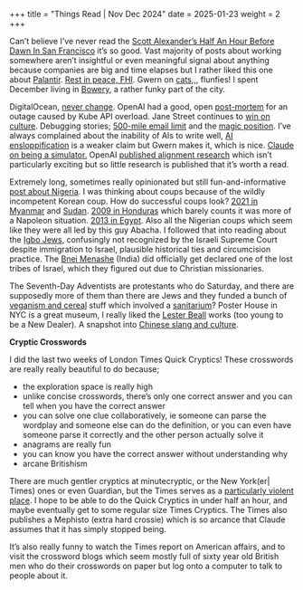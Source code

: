 +++
title = "Things Read | Nov Dec 2024"
date = 2025-01-23
weight = 2
+++


Can’t believe I’ve never read the [Scott Alexander’s Half An Hour Before Dawn In San Francisco](https://www.astralcodexten.com/p/half-an-hour-before-dawn-in-san-francisco) it’s so good. Vast majority of posts about working somewhere aren’t insightful or even meaningful signal about anything because companies are big and time elapses but I rather liked this one about [Palantir](https://nabeelqu.co/reflections-on-palantir). [Rest in peace, FHI](https://asteriskmag.com/issues/08/looking-back-at-the-future-of-humanity-institute). Gwern on [cats](https://gwern.net/review/cat),,, flunfies! I spent December living in [Bowery](https://theneighborhoods.substack.com/p/the-bowery-manhattan?utm_source=publication-search), a rather funky part of the city. 

DigitalOcean, [never change](https://www.404media.co/ceo-attempted-to-navigate-anti-lgbt-hate-incident-by-telling-employees-his-mentor-was-a-kkk-member/). OpenAI had a good, open [post-mortem](https://status.openai.com/incidents/ctrsv3lwd797) for an outage caused by Kube API overload. Jane Street continues to [win on culture](https://www.janestreet.com/culture/street-view/stomp-to-the-rhythm/). Debugging stories; [500-mile email limit](https://www.ibiblio.org/harris/500milemail.html) and the [magic position](http://www.catb.org/jargon/html/magic-story.html). I’ve always complained about the inability of AIs to write well, [AI ensloppification](https://gwern.net/creative-benchmark#ai-ensloppication) is a weaker claim but Gwern makes it, which is nice. [Claude on being a simulator.](https://www.lesswrong.com/posts/vJFdjigzmcXMhNTsx/?commentId=dG3vEYLrfmNN85yzw) OpenAI [published alignment research](https://openai.com/index/deliberative-alignment/) which isn’t particularly exciting but so little research is published that it’s worth a read. 

Extremely long, sometimes really opinionated but still fun-and-informative [post about Nigeria](https://mattlakeman.org/2023/05/09/notes-on-nigeria/). I was thinking about coups because of the wildly incompetent Korean coup. How do successful coups look? [2021 in Myanmar](https://en.wikipedia.org/wiki/2021_Myanmar_coup_d%27%C3%A9tat) and [Sudan](https://en.wikipedia.org/wiki/2021_Sudanese_coup_d%27%C3%A9tat). [2009 in Honduras](https://en.wikipedia.org/wiki/2009_Honduran_coup_d%27%C3%A9tat#:~:text=The%202009%20Honduran%20coup%20d,and%20sent%20him%20into%20exile) which barely counts it was more of a Napoleon situation. [2013 in Egypt](https://en.wikipedia.org/wiki/2013_Egyptian_coup_d). Also all the Nigerian coups which seem like they were all led by this guy Abacha. I followed that into reading about the [Igbo Jews](https://en.wikipedia.org/wiki/Igbo_Jews), confusingly not recognized by the Israeli Supreme Court despite immigration to Israel, plausible historical ties and circumcision practice. The [Bnei Menashe](https://en.wikipedia.org/wiki/Bnei_Menashe) (India) did officially get declared one of the lost tribes of Israel, which they figured out due to Christian missionaries. 

The Seventh-Day Adventists are protestants who do Saturday, and there are supposedly more of them than there are Jews and they funded a bunch of [veganism and cereal](https://en.wikipedia.org/wiki/Seventh-day_Adventist_Church#Health_and_diet) stuff which involved a [sanitarium](https://en.wikipedia.org/wiki/Battle_Creek_Sanitarium)? Poster House in NYC is a great museum, I really liked the [Lester Beall](https://en.wikipedia.org/wiki/Lester_Beall) works (too young to be a New Dealer). A snapshot into [Chinese slang and culture](https://asteriskmag.com/issues/08/a-chinese-internet-phrasebook). 

**Cryptic Crosswords**

I did the last two weeks of London Times Quick Cryptics! These crosswords are really really beautiful to do because; 

- the exploration space is really high
- unlike concise crosswords, there’s only one correct answer and you can tell when you have the correct answer
- you can solve one clue collaboratively, ie someone can parse the wordplay and someone else can do the definition, or you can even have someone parse it correctly and the other person actually solve it
- anagrams are really fun
- you can know you have the correct answer without understanding why
- arcane Britishism

There are much gentler cryptics at minutecryptic, or the New York(er| Times) ones or even Guardian, but the Times serves as a [particularly violent place](https://www.thetimes.com/article/quick-cryptic-2pcdzs2n0sx). I hope to be able to do the Quick Cryptics in under half an hour, and maybe eventually get to some regular size Times Cryptics. The Times also publishes a Mephisto (extra hard crossie) which is so arcance that Claude assumes that it has simply stopped being. 

It’s also really funny to watch the Times report on American affairs, and to visit the crossword blogs which seem mostly full of sixty year old British men who do their crosswords on paper but log onto a computer to talk to people about it.
